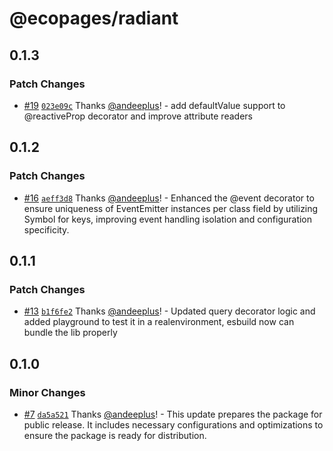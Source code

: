 # @ecopages/radiant

## 0.1.3

### Patch Changes

- [#19](https://github.com/ecopages/radiant/pull/19) [`023e09c`](https://github.com/ecopages/radiant/commit/023e09c48ef4b8d0a34864c847475abf926baace) Thanks [@andeeplus](https://github.com/andeeplus)! - add defaultValue support to @reactiveProp decorator and improve attribute readers

## 0.1.2

### Patch Changes

- [#16](https://github.com/ecopages/radiant/pull/16) [`aeff3d8`](https://github.com/ecopages/radiant/commit/aeff3d827f59c326d130926e14c7060304e99852) Thanks [@andeeplus](https://github.com/andeeplus)! - Enhanced the @event decorator to ensure uniqueness of EventEmitter instances per class field by utilizing Symbol for keys, improving event handling isolation and configuration specificity.

## 0.1.1

### Patch Changes

- [#13](https://github.com/ecopages/radiant/pull/13) [`b1f6fe2`](https://github.com/ecopages/radiant/commit/b1f6fe27f61e4451f66dc2e188d5b6dfabc27d73) Thanks [@andeeplus](https://github.com/andeeplus)! - Updated query decorator logic and added playground to test it in a realenvironment, esbuild now can bundle the lib properly

## 0.1.0

### Minor Changes

- [#7](https://github.com/ecopages/radiant/pull/7) [`da5a521`](https://github.com/ecopages/radiant/commit/da5a52132d1fe3bc198d3d654dbf927c4fc676d2) Thanks [@andeeplus](https://github.com/andeeplus)! - This update prepares the package for public release. It includes necessary configurations and optimizations to ensure the package is ready for distribution.
